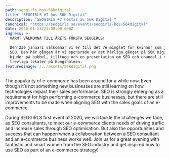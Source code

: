 ```yaml
---
path: seogirls-hos-56kdigital
title: "SEOGIRLS #7 hos 56K Digital"
description: "SEOGIRLS #7 hostas av 56K Digital "
canonical: "https://seogirls.se/events/seogirls-hos-56kdigital"
date: 2020-01-23T23:00:00.000Z
ingress: >-
  VARMT VÄLKOMNA TILL ÅRETS FÖRSTA SEOGIRLS!

  Den 23e januari välkomnar vi er till det 7e minglet för kvinnor som jobbar med
  SEO. Den här gången är vi sponsrade av det härliga gänget på 56K Digital som
  bjuder på bubbel, tilltugg och en presentation om SEO och ehandel i deras
  trevliga lokaler på Kungsholmen.
featuredimage: /../assets/56kdigital.png
---
```


The popularity of e-commerce has been around for a while now. Even though it’s not something new businesses are still learning on how technologies impact their sales performance. SEO is strongly emerging as a requirement for high performing e-commerce businesses, but there are still improvements to be made when aligning SEO with the sales goals of an e-commerce.

During SEOGIRLS first event of 2020, we will tackle the challenges we face, as SEO consultants, to meet our e-commerce clients needs of driving traffic and increase sales through SEO optimisation. But also the opportunities and success that can happen when a collaboration between a SEO consultant and an e-commerce business works well. Join us for a great evening with fantastic and smart women from the SEO industry and get inspired how to use SEO as part of an e-commerce strategy!
